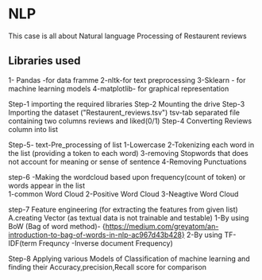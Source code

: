 # NLP
This case is all about Natural language Processing of Restaurent reviews
## Libraries used 
1- Pandas -for data framme
2-nltk-for text preprocessing
3-Sklearn - for machine learning models 
4-matplotlib- for graphical representation

Step-1 importing the required libraries
Step-2 Mounting the drive 
Step-3 Importing the dataset ("Restaurent_reviews.tsv") tsv-tab separated file containing two columns reviews and liked(0/1)
Step-4 Converting Reviews column into list 

Step-5- text-Pre_processing of list 
        1-Lowercase 
        2-Tokenizing each word in the list (providing a token to each word)
        3-removing Stopwords that does not account for meaning or sense of sentence
        4-Removing Punctuations 
        
step-6 -Making the wordcloud based upon frequency(count of token) or words appear in the list    
        1-common Word Cloud 
        2-Positive Word Cloud
        3-Neagtive Word Cloud
        
step-7  Feature engineering (for extracting the features from given list)
        A.creating Vector (as textual data is not trainable and testable)
            1-By using BoW (Bag of word method)-                          {https://medium.com/greyatom/an-introduction-to-bag-of-words-in-nlp-ac967d43b428}
            2-By using TF-IDF(term Frequncy -Inverse document Frequency)
         
Step-8 Applying various Models of Classification of machine learning and finding their Accuracy,precision,Recall score for comparison
        
    
